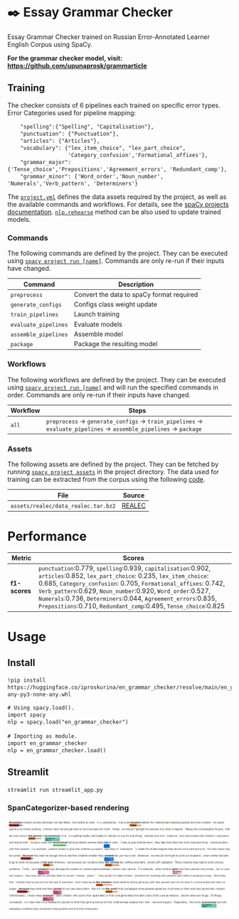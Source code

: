<!-- SPACY PROJECT: AUTO-GENERATED DOCS START (do not remove) -->

# :black_nib: Essay Grammar Checker

Essay Grammar Checker trained on Russian Error-Annotated Learner English Corpus using SpaCy.

**For the grammar checker model, visit: https://github.com/upunaprosk/grammarticle**


## Training 
The checker consists of 6 pipelines each trained on specific error types.
Error Categories used for pipeline mapping:  

```
    "spelling":{"Spelling", "Capitalisation"},  
    "punctuation": {"Punctuation"},
    "articles": {"Articles"},  
    "vocabulary": {"lex_item_choice", "lex_part_choice",
                   'Category_confusion','Formational_affixes'},
    "grammar_major": {'Tense_choice','Prepositions','Agreement_errors', 'Redundant_comp'},
    "grammar_minor": {'Word_order','Noun_number', 'Numerals','Verb_pattern', 'Determiners'}
``` 
The [`project.yml`](grammar_checker/project.yml) defines the data assets required by the
project, as well as the available commands and workflows. For details, see the
[spaCy projects documentation](https://spacy.io/usage/projects).
[`nlp.rehearse`](https://spacy.io/api/pipe/#rehearse) method can be also used to update trained models.


### Commands

The following commands are defined by the project. They
can be executed using [`spacy project run [name]`](https://spacy.io/api/cli#project-run).
Commands are only re-run if their inputs have changed.

| Command | Description |
| --- | --- |
| `preprocess` | Convert the data to spaCy format required |
| `generate_configs` | Configs class weight update |
| `train_pipelines` | Launch training |
| `evaluate_pipelines` | Evaluate models |
| `assemble_pipelines` | Assemble model |
| `package` | Package the resulting model |

### Workflows

The following workflows are defined by the project. They
can be executed using [`spacy project run [name]`](https://spacy.io/api/cli#project-run)
and will run the specified commands in order. Commands are only re-run if their
inputs have changed.

| Workflow | Steps |
| --- | --- |
| `all` | `preprocess` &rarr; `generate_configs` &rarr; `train_pipelines` &rarr; `evaluate_pipelines` &rarr; `assemble_pipelines` &rarr; `package` |

### Assets

The following assets are defined by the project. They can
be fetched by running [`spacy project assets`](https://spacy.io/api/cli#project-assets)
in the project directory.
The data used for training can be extracted from the corpus using the following [code](https://github.com/upunaprosk/corpora-manipulation).

| File | Source | 
| --- | --- | 
| `assets/realec/data_realec.tar.bz2` | [REALEC](https://realec.org) |

# Performance


| Metric | Scores | 
| --- | --- | 
| **f1-scores** | `punctuation`:0.779, `spelling`:0.939, `capitalisation`:0.902, `articles`:0.852, `lex_part_choice`: 0.235, `lex_item_choice`: 0.685, `Category_confusion`: 0.705, `Formational_affixes`: 0.742, `Verb_pattern`:0.629, `Noun_number`:0.920, `Word_order`:0.527, `Numerals`:0.736, `Determiners`:0.044, `Agreement_errors`:0.835, `Prepositions`:0.710, `Redundant_comp`:0.495, `Tense_choice`:0.825 |

# Usage
## Install

```
!pip install https://huggingface.co/iproskurina/en_grammar_checker/resolve/main/en_grammar_checker-any-py3-none-any.whl
```
```
# Using spacy.load().
import spacy
nlp = spacy.load("en_grammar_checker")

# Importing as module.
import en_grammar_checker
nlp = en_grammar_checker.load()
```

## Streamlit
`
streamlit run streamlit_app.py
`

### SpanCategorizer-based rendering
![span_cat](./images/span_cat.png)


<!-- SPACY PROJECT: AUTO-GENERATED DOCS END (do not remove) -->
